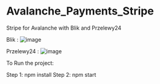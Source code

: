 # Avalanche_Payments_Stripe
Stripe for Avalanche with Blik and Przelewy24

Blik :
![image](https://github.com/Roh0611/Avalanche_Payments_Stripe/assets/128521324/bd032424-f6ce-47a4-92a2-252c71e22ee6)

Przelewy24 :
![image](https://github.com/Roh0611/Avalanche_Payments_Stripe/assets/128521324/57a59e1b-09d8-4cca-9771-607f2b21961b)

To Run the project:

Step 1: npm install
Step 2: npm start
